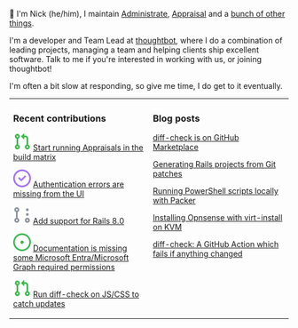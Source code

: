 👋 I'm Nick (he/him), I maintain [Administrate][1], [Appraisal][2] and a [bunch
of other things][3].

I'm a developer and Team Lead at [thoughtbot][4], where I do a combination of
leading projects, managing a team and helping clients ship excellent software.
Talk to me if you're interested in working with us, or joining thoughtbot!

I'm often a bit slow at responding, so give me time, I do get to it eventually.

<table><tr><td valign="top" width="50%">

### Recent contributions

<!-- contributions starts -->
![](icons/pull_request_open.svg) [Start running Appraisals in the build matrix](https://github.com/thoughtbot/administrate/pull/2524)

![](icons/issue_closed.svg) [Authentication errors are missing from the UI](https://github.com/outline/outline/issues/7933)

![](icons/pull_request_draft.svg) [Add support for Rails 8.0](https://github.com/thoughtbot/administrate/pull/2705)

![](icons/issue_open.svg) [Documentation is missing some Microsoft Entra/Microsoft Graph required permissions](https://github.com/outline/outline/issues/7932)

![](icons/pull_request_open.svg) [Run diff-check on JS/CSS to catch updates](https://github.com/thoughtbot/administrate/pull/2680)

<!-- contributions ends -->
</td><td valign="top" width="50%">

### Blog posts

<!-- blog starts -->
[diff-check is on GitHub Marketplace](https://nickcharlton.net/posts/diff-check-is-on-github-marketplace.html)

[Generating Rails projects from Git patches](https://nickcharlton.net/posts/rails-projects-from-git-patches.html)

[Running PowerShell scripts locally with Packer](https://nickcharlton.net/posts/running-powershell-scripts-locally-with-packer.html)

[Installing Opnsense with virt-install on KVM](https://nickcharlton.net/posts/installing-opnsense-virt-install-kvm-serial.html)

[diff-check: A GitHub Action which fails if anything changed](https://nickcharlton.net/posts/diff-check-github-action.html)

<!-- blog ends -->
</td></tr></table>

[1]: https://github.com/thoughtbot/administrate
[2]: https://github.com/thoughtbot/appraisal
[3]: https://github.com/nickcharlton?tab=repositories
[4]: https://thoughtbot.com
